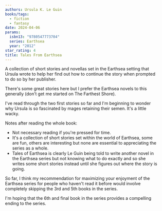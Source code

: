 ```yaml
---
authors: Ursula K. Le Guin
books/tags:
  - fiction
  - fantasy
date: 2024-04-06
params:
  isbn13: "9780547773704"
  series: Earthsea
  year: "2012"
star_rating: 4
title: Tales From Earthsea
---
```


A collection of short stories and novellas set in the Earthsea setting that
Ursula wrote to help her find out how to continue the story when prompted to do
so by her publisher.

There's some great stories here but I prefer the Earthsea novels to this
generally (don't get me started on The Farthest Shore).

<!--more-->

I've read through the two first stories so far and I'm beginning to wonder why
Ursula is so fascinated by mages retaining their semen. It's a little wacky.

Notes after reading the whole book:

- Not necessary reading if you're pressed for time.
- It's a collection of short stories set within the world of Earthsea, some are
  fun, others are interesting but none are essential to appreciating the series
  as a whole.
- Tales of Earthsea is clearly Le Guin being told to write another novel in the
  Earthsea series but not knowing what to do exactly and so she writes some
  short stories instead until she figures out where the story is going.

So far, I think my recommendation for maximizing your enjoyment of the Earthsea
series for people who haven't read it before would involve completely skipping
the 3rd and 5th books in the series.

I'm hoping that the 6th and final book in the series provides a compelling
ending to the series.
